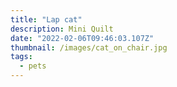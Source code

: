 ```yaml
---
title: "Lap cat"
description: Mini Quilt
date: "2022-02-06T09:46:03.107Z"
thumbnail: /images/cat_on_chair.jpg
tags:
  - pets
---
```

